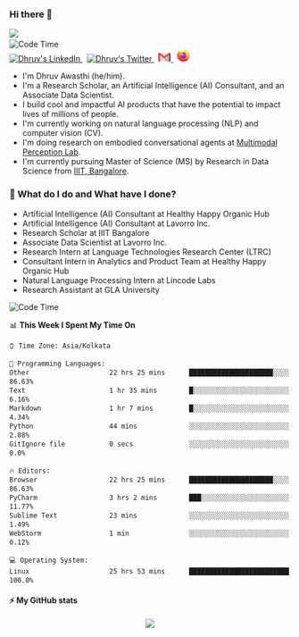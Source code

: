 ### Hi there 👋
![](https://komarev.com/ghpvc/?username=DhruvAwasthi&style=flat&label=Visitors)<br/>
![Code Time](http://img.shields.io/badge/Code%20Time-71%20hrs%2023%20mins-blue)<br/>
<a href="https://www.linkedin.com/in/dhruv-awasthi/">
  <img alt="Dhruv's LinkedIn" width="22px" src="https://raw.githubusercontent.com/peterthehan/peterthehan/master/assets/linkedin.svg" />
</a> &nbsp; 
<a href="https://twitter.com/_dhruvawasthi">
  <img alt="Dhruv's Twitter" width="22px" src="https://raw.githubusercontent.com/peterthehan/peterthehan/master/assets/twitter.svg" >
</a> &nbsp; 
<a href="mailto: dhruvawasthicc@gmail.com">
  <img alt="Dhruv's Email" width="22px" src="https://github.com/raivo-otp/issuer-icons/blob/f2007535e72276907bb7d9b64c31304c83c0f043/vectors/google.com/google-gmail.svg">
</a> &nbsp;
<a href="http://dhruvawasthi.com">
  <img alt="Dhruv's Website" width="22px" src="https://github.com/raivo-otp/issuer-icons/blob/f2007535e72276907bb7d9b64c31304c83c0f043/vectors/firefox.com/firefox.svg">
</a>  <br/>
  
- I'm Dhruv Awasthi (he/him).  
- I'm a Research Scholar, an Artificial Intelligence (AI) Consultant, and an Associate Data Scientist.   
- I build cool and impactful AI products that have the potential to impact lives of millions of people.   
- I'm currently working on natural language processing (NLP) and computer vision (CV).  
- I'm doing research on embodied conversational agents at [Multimodal Perception Lab](http://mpl.iiitb.ac.in/).    
- I'm currently pursuing Master of Science (MS) by Research in Data Science from [IIIT, Bangalore](https://www.iiitb.ac.in/).   


### 🌱 What do I do and What have I done? 
- Artificial Intelligence (AI) Consultant at Healthy Happy Organic Hub
- Artificial Intelligence (AI) Consultant at Lavorro Inc.
- Research Scholar at IIIT Bangalore
- Associate Data Scientist at Lavorro Inc.
- Research Intern at Language Technologies Research Center (LTRC)
- Consultant Intern in Analytics and Product Team at Healthy Happy Organic Hub
- Natural Language Processing Intern at Lincode Labs
- Research Assistant at GLA University


<!-- ### 📫 How to reach me?
- [LinkedIn](https://www.linkedin.com/in/dhruv-awasthi/) 
- [Twitter](https://twitter.com/_dhruvawasthi) 
- [Website](http://dhruvawasthi.com)
- [Email](dhruvawasthicc@gmail.com)  -->

<!-- #### 📊 This week I spent my time on: -->
<!--START_SECTION:waka-->
![Code Time](http://img.shields.io/badge/Code%20Time-95%20hrs%2048%20mins-blue)

📊 **This Week I Spent My Time On** 

```text
⌚︎ Time Zone: Asia/Kolkata

💬 Programming Languages: 
Other                    22 hrs 25 mins      █████████████████████░░░░   86.63% 
Text                     1 hr 35 mins        █░░░░░░░░░░░░░░░░░░░░░░░░   6.16% 
Markdown                 1 hr 7 mins         █░░░░░░░░░░░░░░░░░░░░░░░░   4.34% 
Python                   44 mins             ░░░░░░░░░░░░░░░░░░░░░░░░░   2.88% 
GitIgnore file           0 secs              ░░░░░░░░░░░░░░░░░░░░░░░░░   0.0%

🔥 Editors: 
Browser                  22 hrs 25 mins      █████████████████████░░░░   86.63% 
PyCharm                  3 hrs 2 mins        ███░░░░░░░░░░░░░░░░░░░░░░   11.77% 
Sublime Text             23 mins             ░░░░░░░░░░░░░░░░░░░░░░░░░   1.49% 
WebStorm                 1 min               ░░░░░░░░░░░░░░░░░░░░░░░░░   0.12%

💻 Operating System: 
Linux                    25 hrs 53 mins      █████████████████████████   100.0%

```
<!--END_SECTION:waka-->

<!-- #### :zap: Top langauges
<p align="center"><img src="https://github-readme-stats.vercel.app/api/top-langs/?username=DhruvAwasthi&layout=compact&hide=jupyter%20notebook"/>
 -->

#### :zap: My GitHub stats  
<p align="center"> <img src="https://github-readme-stats-git-masterrstaa-rickstaa.vercel.app/api?username=DhruvAwasthi&&count_private=true&show_icons=true)"/>


<!--
**DhruvAwasthi/DhruvAwasthi** is a ✨ _special_ ✨ repository because its `README.md` (this file) appears on your GitHub profile.

Here are some ideas to get you started:

- 🔭 I’m currently working on natural language processing, and computer vision.
- 🌱 I’m currently learning 
- 👯 I’m looking to collaborate on ...
- 🤔 I’m looking for help with ...
- 💬 Ask me about ...
- 📫 How to reach me: ...
- 😄 Pronouns: ...
- ⚡ Fun fact: ...
-->
